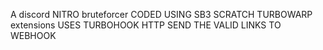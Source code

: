 A discord NITRO bruteforcer CODED USING SB3 SCRATCH TURBOWARP extensions
USES TURBOHOOK HTTP 
SEND THE VALID LINKS TO WEBHOOK
